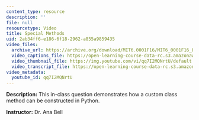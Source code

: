 ```yaml
---
content_type: resource
description: ''
file: null
resourcetype: Video
title: Special Methods
uid: 2ab34ff6-e186-6f18-2962-a855a9859435
video_files:
  archive_url: https://archive.org/download/MIT6.0001F16/MIT6_0001F16_Lecture_08_exercise_05_300k.mp4
  video_captions_file: https://open-learning-course-data-rc.s3.amazonaws.com/6-0001-introduction-to-computer-science-and-programming-in-python-fall-2016/79bc295f740057e6a284fd51e8e2c9b6_qq7I2MQNrtU.vtt
  video_thumbnail_file: https://img.youtube.com/vi/qq7I2MQNrtU/default.jpg
  video_transcript_file: https://open-learning-course-data-rc.s3.amazonaws.com/6-0001-introduction-to-computer-science-and-programming-in-python-fall-2016/679522637ad602a92b3ca0802240224a_qq7I2MQNrtU.pdf
video_metadata:
  youtube_id: qq7I2MQNrtU
---
```


**Description:** This in-class question demonstrates how a custom class method can be constructed in Python.

**Instructor:** Dr. Ana Bell